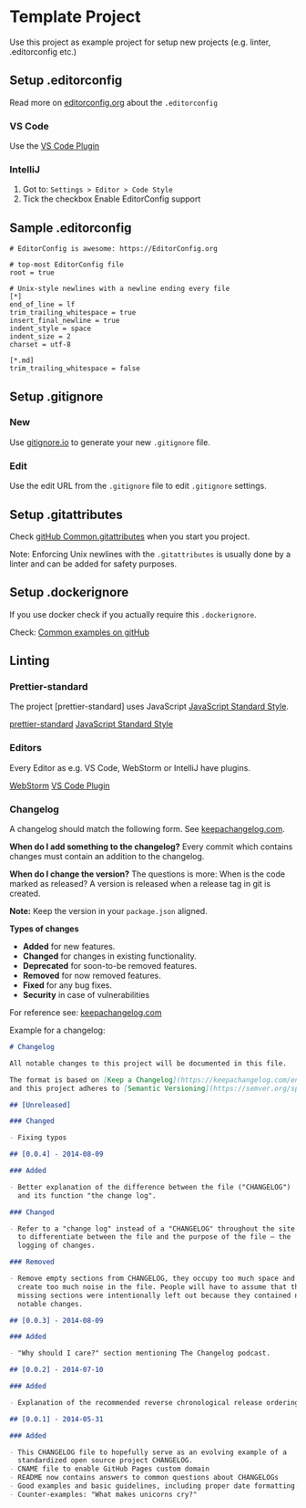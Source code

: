 # Template Project

Use this project as example project for setup new projects (e.g. linter, .editorconfig etc.)

## Setup .editorconfig

Read more on [editorconfig.org] about the `.editorconfig`

[editorconfig.org]: https://editorconfig.org

### VS Code

Use the [VS Code Plugin]

[vs code plugin]: https://marketplace.visualstudio.com/items?itemName=EditorConfig.EditorConfig

### IntelliJ

1. Got to: `Settings > Editor > Code Style`
2. Tick the checkbox Enable EditorConfig support

## Sample .editorconfig

```
# EditorConfig is awesome: https://EditorConfig.org

# top-most EditorConfig file
root = true

# Unix-style newlines with a newline ending every file
[*]
end_of_line = lf
trim_trailing_whitespace = true
insert_final_newline = true
indent_style = space
indent_size = 2
charset = utf-8

[*.md]
trim_trailing_whitespace = false
```

## Setup .gitignore

### New

Use [gitignore.io](http://gitignore.io/) to generate your new `.gitignore` file.

### Edit

Use the edit URL from the `.gitignore` file to edit `.gitignore` settings.

## Setup .gitattributes

Check [gitHub Common.gitattributes](https://github.com/alexkaratarakis/gitattributes/blob/master/Common.gitattributes) when you start you project.

Note: Enforcing Unix newlines with the `.gitattributes` is usually done by a linter and can be added for safety purposes.

## Setup .dockerignore

If you use docker check if you actually require this `.dockerignore`.

Check: [Common examples on gitHub](https://github.com/garygitton/dockerignore)

## Linting

### Prettier-standard

The project [prettier-standard] uses JavaScript [JavaScript Standard Style](standardJS).

[prettier-standard](https://www.npmjs.com/package/prettier-standard)
[JavaScript Standard Style](https://standardjs.com)

### Editors

Every Editor as e.g. VS Code, WebStorm or IntelliJ have plugins.

[WebStorm](https://prettier.io/docs/en/webstorm.html)
[VS Code Plugin](https://marketplace.visualstudio.com/items?itemName=numso.prettier-standard-vscode)

### Changelog

A changelog should match the following form.
See [keepachangelog.com].

**When do I add something to the changelog?**
Every commit which contains changes must contain an addition to the changelog.

**When do I change the version?**
The questions is more: When is the code marked as released?
A version is released when a release tag in git is created.

**Note:** Keep the version in your `package.json` aligned.

**Types of changes**

- **Added** for new features.
- **Changed** for changes in existing functionality.
- **Deprecated** for soon-to-be removed features.
- **Removed** for now removed features.
- **Fixed** for any bug fixes.
- **Security** in case of vulnerabilities

For reference see: [keepachangelog.com]

Example for a changelog:

```md
# Changelog

All notable changes to this project will be documented in this file.

The format is based on [Keep a Changelog](https://keepachangelog.com/en/1.0.0/),
and this project adheres to [Semantic Versioning](https://semver.org/spec/v2.0.0.html).

## [Unreleased]

### Changed

- Fixing typos

## [0.0.4] - 2014-08-09

### Added

- Better explanation of the difference between the file ("CHANGELOG")
  and its function "the change log".

### Changed

- Refer to a "change log" instead of a "CHANGELOG" throughout the site
  to differentiate between the file and the purpose of the file — the
  logging of changes.

### Removed

- Remove empty sections from CHANGELOG, they occupy too much space and
  create too much noise in the file. People will have to assume that the
  missing sections were intentionally left out because they contained no
  notable changes.

## [0.0.3] - 2014-08-09

### Added

- "Why should I care?" section mentioning The Changelog podcast.

## [0.0.2] - 2014-07-10

### Added

- Explanation of the recommended reverse chronological release ordering.

## [0.0.1] - 2014-05-31

### Added

- This CHANGELOG file to hopefully serve as an evolving example of a
  standardized open source project CHANGELOG.
- CNAME file to enable GitHub Pages custom domain
- README now contains answers to common questions about CHANGELOGs
- Good examples and basic guidelines, including proper date formatting.
- Counter-examples: "What makes unicorns cry?"
```

[keepachangelog.com]: https://keepachangelog.com/en/1.0.0/
